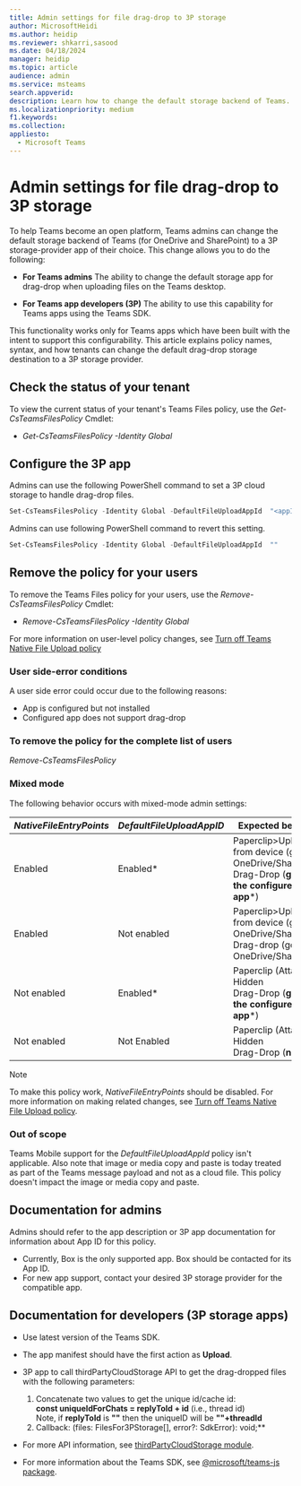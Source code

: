 ```yaml
---
title: Admin settings for file drag-drop to 3P storage 
author: MicrosoftHeidi
ms.author: heidip
ms.reviewer: shkarri,sasood
ms.date: 04/18/2024
manager: heidip
ms.topic: article
audience: admin
ms.service: msteams
search.appverid: 
description: Learn how to change the default storage backend of Teams.
ms.localizationpriority: medium
f1.keywords: 
ms.collection:
appliesto: 
  - Microsoft Teams
---
```


# Admin settings for file drag-drop to 3P storage

To help Teams become an open platform, Teams admins can change the default storage backend of Teams (for OneDrive and SharePoint) to a 3P storage-provider app of their choice. This change allows you to do the following:

- **For Teams admins** The ability to change the default storage app for drag-drop when uploading files on the Teams desktop.

- **For Teams app developers (3P)** The ability to use this capability for Teams apps using the Teams SDK.

This functionality works only for Teams apps which have been built with the intent to support this configurability. This article explains policy names, syntax, and how tenants can change the default drag-drop storage destination to a 3P storage provider.

## Check the status of your tenant
To view the current status of your tenant's Teams Files policy, use the *Get-CsTeamsFilesPolicy* Cmdlet:
- *Get-CsTeamsFilesPolicy -Identity Global*

## Configure the 3P app
Admins can use the following PowerShell command to set a 3P cloud storage to handle drag-drop files.

```powershell
Set-CsTeamsFilesPolicy -Identity Global -DefaultFileUploadAppId  "<appId>"
```

Admins can use following PowerShell command to revert this setting.

```powershell
Set-CsTeamsFilesPolicy -Identity Global -DefaultFileUploadAppId  ""
```

## Remove the policy for your users
 To remove the Teams Files policy for your users, use the *Remove-CsTeamsFilesPolicy* Cmdlet:
- *Remove-CsTeamsFilesPolicy -Identity Global*

For more information on user-level policy changes, see [Turn off Teams Native File Upload policy](/microsoftteams/turn-off-teams-native-file-upload-policy)

### User side-error conditions
A user side error could occur due to the following reasons:
- App is configured but not installed
- Configured app does not support drag-drop

### To remove the policy for the complete list of users
*Remove-CsTeamsFilesPolicy*

### Mixed mode
The following behavior occurs with mixed-mode admin settings:

|*NativeFileEntryPoints* |*DefaultFileUploadAppID* |Expected behavior
|---------|---------|---|
|Enabled     |Enabled*       |Paperclip>Upload from device (goes to OneDrive/SharePoint)<br>Drag-Drop (**goes to the configured 3P app***)|
|Enabled    |Not enabled      |Paperclip>Upload from device  (goes to OneDrive/SharePoint)<br>Drag-drop (goes to OneDrive/SharePoint)|
|Not enabled    |Enabled*      |Paperclip (Attach) - Hidden<br>Drag-Drop (**goes to the configured 3P app***)|
|Not enabled    |Not Enabled      |Paperclip (Attach) - Hidden<br>Drag-Drop (**no op**)|

> [!NOTE]
> To make this policy work, *NativeFileEntryPoints* should be disabled. For more information on making related changes, see [Turn off Teams Native File Upload policy](/microsoftteams/turn-off-teams-native-file-upload-policy).

### Out of scope
Teams Mobile support for the *DefaultFileUploadAppId* policy isn't applicable. Also note that image or media copy and paste is today treated as part of the Teams message payload and not as a cloud file. This policy doesn't impact the image or media copy and paste.

## Documentation for admins
Admins should refer to the app description or 3P app documentation for information about App ID for this policy.

- Currently, Box is the only supported app. Box should be contacted for its App ID.
- For new app support, contact your desired 3P storage provider for the compatible app.

## Documentation for developers (3P storage apps)

- Use latest version of the Teams SDK.
- The app manifest should have the first action as **Upload**.
- 3P app to call thirdPartyCloudStorage API to get the drag-dropped files with the following parameters:
  1. Concatenate two values to get the unique id/cache id:<br>**const uniqueIdForChats = replyToId + id** (i.e., thread id)<br>Note, if **replyToId** is **""** then the uniqueID will be **""+threadId**
  2. Callback: (files: FilesFor3PStorage[], error?: SdkError): void;**

- For more API information, see [thirdPartyCloudStorage module](/javascript/api/@microsoft/teams-js/thirdpartycloudstorage).

- For more information about the Teams SDK, see [@microsoft/teams-js package](/javascript/api/@microsoft/teams-js).
